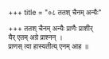 +++
title = "०८ ततश् चैनम् अन्यैः"

+++
ततश् चैनम् अन्यैः प्राणैः प्राशीर्  
यैर् एतम् अग्रे प्राश्नन् ।  
प्राणस् त्वा हास्यतीत्य् एनम् आह ॥